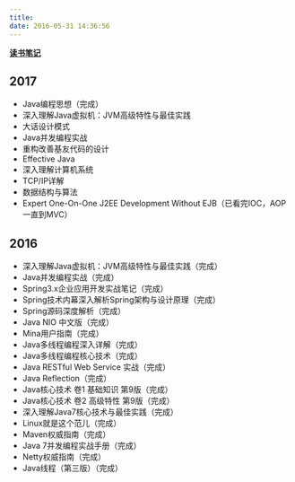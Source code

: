 ```yaml
---
title: 
date: 2016-05-31 14:36:56
---
```


**[读书笔记](https://github.com/dachengxi/readingnotes)**

## 2017
- Java编程思想（完成）
- 深入理解Java虚拟机：JVM高级特性与最佳实践
- 大话设计模式
- Java并发编程实战
- 重构改善基友代码的设计
- Effective Java
- 深入理解计算机系统
- TCP/IP详解
- 数据结构与算法
- Expert One-On-One J2EE Development Without EJB（已看完IOC，AOP一直到MVC）

## 2016

- 深入理解Java虚拟机：JVM高级特性与最佳实践（完成）
- Java并发编程实战（完成）
- Spring3.x企业应用开发实战笔记（完成）
- Spring技术内幕深入解析Spring架构与设计原理（完成）
- Spring源码深度解析（完成）
- Java NIO 中文版（完成）
- Mina用户指南（完成）
- Java多线程编程深入详解（完成）
- Java多线程编程核心技术（完成）
- Java RESTful Web Service 实战（完成）
- Java Reflection（完成）
- Java核心技术 卷1 基础知识 第9版（完成）
- Java核心技术 卷2 高级特性 第9版（完成）
- 深入理解Java7核心技术与最佳实践（完成）
- Linux就是这个范儿（完成）
- Maven权威指南（完成）
- Java 7并发编程实战手册（完成）
- Netty权威指南（完成）
- Java线程（第三版）（完成）